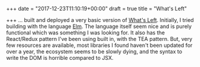 +++
date = "2017-12-23T11:10:19+00:00"
draft = true
title = "What's Left"

+++
... built and deployed a very basic version of [What's Left](https://whatsleft.netlify.com/). Initially, I tried building with the language [Elm](http://elm-lang.org/). The language itself seem nice and is purely functional which was something I was looking for. It also has the React/Redux pattern I've been using built in, with the TEA pattern. But, very few resources are available, most libraries I found haven't been updated for over a year, the ecosystem seems to be slowly dying, and the syntax to write the DOM is horrible compared to JSX.